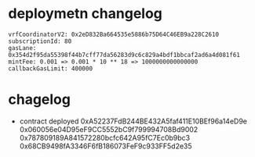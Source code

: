 # deploymetn changelog

```
vrfCoordinatorV2: 0x2eD832Ba664535e5886b75D64C46EB9a228C2610
subscriptionId: 80
gasLane: 0x354d2f95da55398f44b7cff77da56283d9c6c829a4bdf1bbcaf2ad6a4d081f61
mintFee: 0.001 => 0.001 * 10 ** 18 => 1000000000000000
callbackGasLimit: 400000
```

# chagelog
- contract deployed
0xA52237FdB244BE432A5faf411E10BEf96a14eD9e
0x060056e04D95eF9CC5552bC9f799994708Bd9002
0x787809189A841572280bcfc642A95fC7Ec0b9bc3
0x68CB9498fA3346F6fB186073FeF9c933FF5d2e35